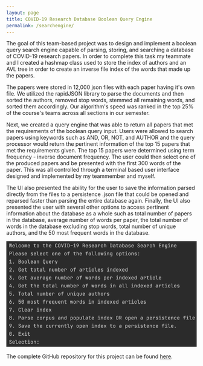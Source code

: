 ```yaml
---
layout: page
title: COVID-19 Research Database Boolean Query Engine
permalink: /searchengine/
---
```


The goal of this team-based project was to design and implement a boolean query search engine capable of parsing, storing, and searching a database of COVID-19 research papers. In order to complete this task my teammate and I created a hashmap class used to store the index of authors and an AVL tree in order to create an inverse file index of the words that made up the papers. 

The papers were stored in 12,000 json files with each paper having it's own file. We utilized the rapidJSON library to parse the documents and then sorted the authors, removed stop words, stemmed all remaining words, and sorted them accordingly. Our algorithm's speed was ranked in the top 25% of the course's teams across all sections in our semester. 

Next, we created a query engine that was able to return all papers that met the requirements of the boolean query input. Users were allowed to search papers using keywords such as AND, OR, NOT, and AUTHOR and the query processor would return the pertinent information of the top 15 papers that met the requirements given. The top 15 papers were determined using term frequency - inverse document frequency. The user could then select one of the produced papers and be presented with the first 300 words of the paper. This was all controlled through a terminal based user interface designed and implemented by my teammember and myself. 

The UI also presented the ability for the user to save the information parsed directly from the files to a persistence .json file that could be opened and reparsed faster than parsing the entire database again. Finally, the UI also presented the user with several other options to access pertinent information about the database as a whole such as total number of papers in the database, average number of words per paper, the total number of words in the database excluding stop words, total number of unique authors, and the 50 most frequent words in the database.

<div style="text-align: center"><img src="/images/search-engine-ui.jpg"  /></div>


The complete GitHub repository for this project can be found [here][search-engine-link].

[search-engine-link]: https://github.com/sltimmins/search-engine